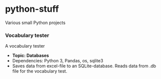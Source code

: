 # python-stuff
Various small Python projects
</br>

### Vocabulary tester
A vocabulary tester
* <b>Topic: Databases</b>
* Dependencies: Python 3, Pandas, os, sqlite3
* Saves data from excel-file to an SQLite-database. Reads data from .db file for the vocabulary test.